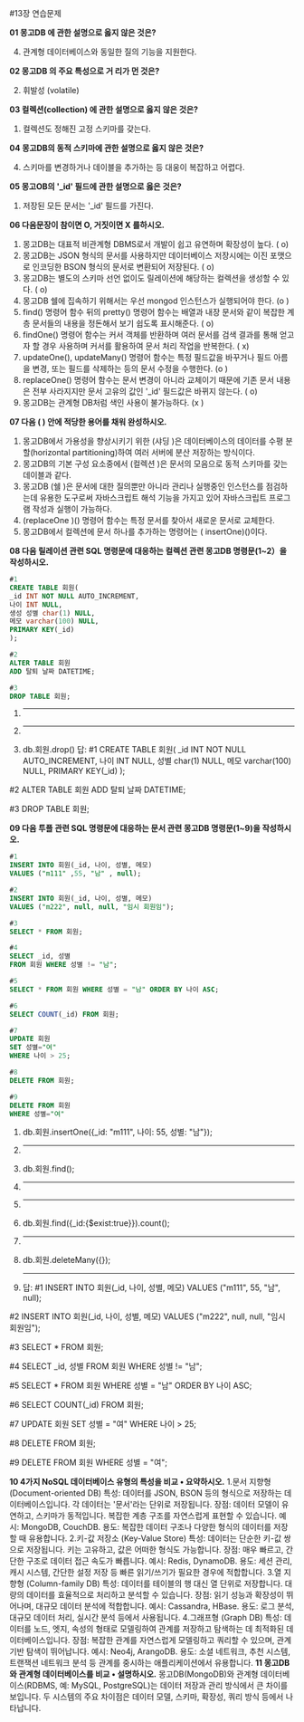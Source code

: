 #13장 연습문제

**01 몽고DB 에 관한 설명으로 옳지 않은 것은?**


4. 관계형 데이터베이스와 동일한 질의 기능을 지원한다.

**02 몽고DB 의 주요 특성으로 거 리가 먼 것은?**


2. 휘발성 (volatile)


**03 컬렉션(collection) 에 관한 설명으로 옳지 않은 것은?**

1. 컬렉션도 정해진 고정 스키마를 갖는다.

**04 몽고DB의 동적 스키마에 관한 설명으로 옳지 않은 것은?**


4. 스키마를 변경하거나 데이블을 추가하는 등 대웅이 복잡하고 어렵다.

**05 몽고OB의 '_id' 필드에 관한 설명으로 옳은 것은?**

1. 저장된 모든 문서는 '_id' 필드를 가진다.

**06 다음문장이 참이면 O, 거짓이면 X 를하시오.**

1. 몽고DB는 대표적 비관계형 DBMS로서 개발이 쉽고 유연하며 확장성이 높다. ( o)
2. 몽고DB는 JSON 형식의 문서를 사용하지만 데이터베이스 저장시에는 이진 포맷으로 인코딩한 BSON 형식의 문서로 변환되어 저장된다. ( o)
3. 몽고DB는 별도의 스키마 선언 없이도 릴레이션에 해당하는 컬렉션을 생성할 수 있다. ( o)
4. 몽고DB 쉘에 집속하기 위해서는 우선 mongod 인스턴스가 실행되어야 한다. (o )
5. find() 명령어 함수 뒤의 pretty() 명령어 함수는 배열과 내장 문서와 같이 복잡한 계층 문서들의 내용을 정돈해서 보기 쉽도록 표시해준다. ( o)
6. findOne() 명령어 함수는 커서 객체를 반환하며 여러 문서를 검색 결과를 통해 얻고자 할 경우 사용하며 커서를 활용하여 문서 처리 작업을 반복한다. ( x)
7. updateOne(), updateMany() 명령어 함수는 특정 필드값을 바꾸거나 필드 아름을 변경, 또는 필드를 삭제하는 등의 문서 수정을 수행한다. (o )
8. replaceOne() 명령어 함수는 문서 변경이 아니라 교체이기 때문에 기존 문서 내용은 전부 사라지지만 문서 고유의 값인 '_id' 필드값은 바뀌지 않는다. ( o)
9. 몽고DB는 관계형 DB처럼 색인 사용이 불가능하다. (x )

**07 다음 ( ) 안에 적당한 용어를 채워 완성하시오.**

1. 몽고DB에서 가용성을 향상시키기 위한 (샤딩 )은 데이터베이스의 데이터를 수평 분할(horizontal partitioning)하여 여러 서버에 분산 저장하는 방식이다.
2. 몽고DB의 기본 구성 요소중에서 (컬렉션 )은 문서의 모음으로 동적 스키마를 갖는 데이블과 같다.
3. 몽고DB (쉘 )은 문서에 대한 질의뿐만 아니라 관리나 실행중인 인스턴스를 점검하는데 유용한 도구로써 자바스크립트 해석 기능을 가지고 있어 자바스크립트 프로그램 작성과 실행이 가능하다.
4. (replaceOne )() 명령어 함수는 특정 문서를 찾아서 새로운 문서로 교체한다.
5. 몽고DB에서 컬렉션에 문서 하나를 추가하는 명령어는 ( insertOne)()이다.

**08 다음 릴레이션 관련 SQL 명령문에 대응하는 컬렉션 관련 몽고DB 명령문(1~2）을 작성하시오.**

```sql
#1
CREATE TABLE 회원(
_id INT NOT NULL AUTO_INCREMENT,
나이 INT NULL,
생성 성별 char(1) NULL,
메모 varchar(100) NULL,
PRIMARY KEY(_id)
);

#2
ALTER TABLE 회원
ADD 탈퇴 날짜 DATETIME;

#3
DROP TABLE 회원;
```

1. ___
2. ___
3. db.회원.drop()
답: #1
CREATE TABLE 회원(
_id INT NOT NULL AUTO_INCREMENT,
나이 INT NULL,
성별 char(1) NULL,
메모 varchar(100) NULL,
PRIMARY KEY(_id)
);

#2
ALTER TABLE 회원
ADD 탈퇴 날짜 DATETIME;

#3
DROP TABLE 회원;

**09 다음 투플 관련 SQL 명령문에 대응하는 문서 관련 몽고DB 명령문(1~9)을 작성하시오.**

```sql
#1
INSERT INTO 회원(_id, 나이, 성별, 메모)
VALUES ("m111" ,55, "남" , null);

#2
INSERT INTO 회원(_id, 나이, 성별, 메모)
VALUES ("m222", null, null, "임시 회원임");

#3
SELECT * FROM 회원;

#4
SELECT _id, 성별
FROM 회원 WHERE 성별 != "남";

#5
SELECT * FROM 회원 WHERE 성별 = "남" ORDER BY 나이 ASC;

#6
SELECT COUNT(_id) FROM 회원;

#7
UPDATE 회원
SET 성별="여"
WHERE 나이 > 25;

#8
DELETE FROM 회원;

#9
DELETE FROM 회원
WHERE 성별="여"
```

1. db.회원.insertOne({_id: "m111", 나이: 55, 성별: "남"});
2. ___
3. db.회원.find();
4. ___
5. ___
6. db.회원.find({_id:{$exist:true}}).count();
7. ___
8. db.회원.deleteMany({});
9. ___
    답: #1
INSERT INTO 회원(_id, 나이, 성별, 메모)
VALUES ("m111", 55, "남", null);

#2
INSERT INTO 회원(_id, 나이, 성별, 메모)
VALUES ("m222", null, null, "임시 회원임");

#3
SELECT * FROM 회원;

#4
SELECT _id, 성별 FROM 회원 WHERE 성별 != "남";

#5
SELECT * FROM 회원 WHERE 성별 = "남" ORDER BY 나이 ASC;

#6
SELECT COUNT(_id) FROM 회원;

#7
UPDATE 회원 SET 성별 = "여" WHERE 나이 > 25;

#8
DELETE FROM 회원;

#9
DELETE FROM 회원 WHERE 성별 = "여";

**10 4가지 NoSQL 데이터베이스 유형의 특성을 비교 • 요약하시오.**
1.문서 지향형 (Document-oriented DB)
특성: 데이터를 JSON, BSON 등의 형식으로 저장하는 데이터베이스입니다. 각 데이터는 '문서'라는 단위로 저장됩니다.
장점: 데이터 모델이 유연하고, 스키마가 동적입니다. 복잡한 계층 구조를 자연스럽게 표현할 수 있습니다.
예시: MongoDB, CouchDB.
용도: 복잡한 데이터 구조나 다양한 형식의 데이터를 저장할 때 유용합니다.
2.키-값 저장소 (Key-Value Store)
특성: 데이터는 단순한 키-값 쌍으로 저장됩니다. 키는 고유하고, 값은 어떠한 형식도 가능합니다.
장점: 매우 빠르고, 간단한 구조로 데이터 접근 속도가 빠릅니다.
예시: Redis, DynamoDB.
용도: 세션 관리, 캐시 시스템, 간단한 설정 저장 등 빠른 읽기/쓰기가 필요한 경우에 적합합니다.
3.열 지향형 (Column-family DB)
특성: 데이터를 테이블의 행 대신 열 단위로 저장합니다. 대량의 데이터를 효율적으로 처리하고 분석할 수 있습니다.
장점: 읽기 성능과 확장성이 뛰어나며, 대규모 데이터 분석에 적합합니다.
예시: Cassandra, HBase.
용도: 로그 분석, 대규모 데이터 처리, 실시간 분석 등에서 사용됩니다.
4.그래프형 (Graph DB)
특성: 데이터를 노드, 엣지, 속성의 형태로 모델링하여 관계를 저장하고 탐색하는 데 최적화된 데이터베이스입니다.
장점: 복잡한 관계를 자연스럽게 모델링하고 쿼리할 수 있으며, 관계 기반 탐색이 뛰어납니다.
예시: Neo4j, ArangoDB.
용도: 소셜 네트워크, 추천 시스템, 트랜잭션 네트워크 분석 등 관계를 중시하는 애플리케이션에서 유용합니다.
**11 몽고DB와 관계형 데이터베이스를 비교 • 설명하시오.**
몽고DB(MongoDB)와 관계형 데이터베이스(RDBMS, 예: MySQL, PostgreSQL)는 데이터 저장과 관리 방식에서 큰 차이를 보입니다. 두 시스템의 주요 차이점은 데이터 모델, 스키마, 확장성, 쿼리 방식 등에서 나타납니다.

